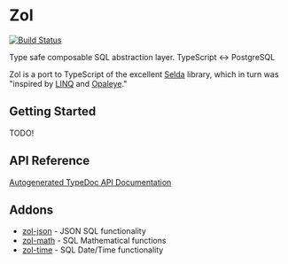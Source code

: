 # Zol

[![Build Status](https://travis-ci.org/MedFlyt/zol.svg?branch=master)](https://travis-ci.org/MedFlyt/zol)

Type safe composable SQL abstraction layer. TypeScript ↔ PostgreSQL

Zol is a port to TypeScript of the excellent [Selda](https://github.com/valderman/selda)
library, which in turn was "inspired by [LINQ](https://en.wikipedia.org/wiki/Language_Integrated_Query)
and [Opaleye](https://github.com/tomjaguarpaw/haskell-opaleye)."

## Getting Started

TODO!

## API Reference

[Autogenerated TypeDoc API Documentation](https://medflyt.github.io/zol/docs/zol/)

## Addons

  - [zol-json](https://github.com/MedFlyt/zol/tree/master/packages/zol-json) - JSON SQL functionality
  - [zol-math](https://github.com/MedFlyt/zol/tree/master/packages/zol-math) - SQL Mathematical functions
  - [zol-time](https://github.com/MedFlyt/zol/tree/master/packages/zol-time) - SQL Date/Time functionality
